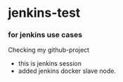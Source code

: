 # jenkins-test

### for jenkins use cases

Checking my github-project

* this is jenkins session
* added jenkins docker slave node.
